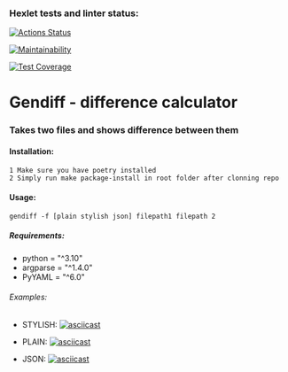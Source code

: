 ### Hexlet tests and linter status:
[![Actions Status](https://github.com/zhecaman/python-project-50/workflows/hexlet-check/badge.svg)](https://github.com/zhecaman/python-project-50/actions)

[![Maintainability](https://api.codeclimate.com/v1/badges/ad98374d508671d91203/maintainability)](https://codeclimate.com/github/zhecaman/python-project-50/maintainability)

[![Test Coverage](https://api.codeclimate.com/v1/badges/ad98374d508671d91203/test_coverage)](https://codeclimate.com/github/zhecaman/python-project-50/test_coverage)

# Gendiff - difference calculator
### Takes two files and shows difference between them
#### Installation:
    1 Make sure you have poetry installed
    2 Simply run make package-install in root folder after clonning repo 
#### Usage:
`gendiff -f [plain stylish json] filepath1 filepath 2`

##### Requirements:
- python = "^3.10"
- argparse = "^1.4.0"
- PyYAML = "^6.0"

###### Examples:
- STYLISH:
[![asciicast](https://asciinema.org/a/yC8h0G5yEceu7Fd9sK1rgv72N.svg)](https://asciinema.org/a/yC8h0G5yEceu7Fd9sK1rgv72N)

- PLAIN:
[![asciicast](https://asciinema.org/a/aYi9jsENWuhMUI1Ur5OP8mLBh.svg)](https://asciinema.org/a/aYi9jsENWuhMUI1Ur5OP8mLBh)

- JSON:
[![asciicast](https://asciinema.org/a/6lEw94PxPXRzqIA4bRtslO0dR.svg)](https://asciinema.org/a/6lEw94PxPXRzqIA4bRtslO0dR)
